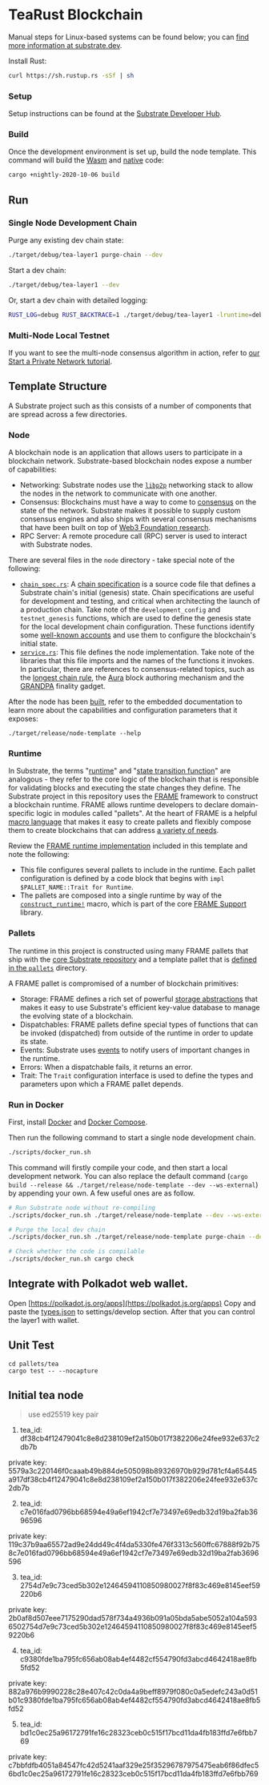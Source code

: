 
# TeaRust Blockchain

Manual steps for Linux-based systems can be found below; you can
[find more information at substrate.dev](https://substrate.dev/docs/en/knowledgebase/getting-started/#manual-installation).

Install Rust:

```bash
curl https://sh.rustup.rs -sSf | sh
```

### Setup

Setup instructions can be found at the
[Substrate Developer Hub](https://substrate.dev/docs/en/knowledgebase/getting-started).

### Build

Once the development environment is set up, build the node template. This command will build the
[Wasm](https://substrate.dev/docs/en/knowledgebase/advanced/executor#wasm-execution) and
[native](https://substrate.dev/docs/en/knowledgebase/advanced/executor#native-execution) code:

```bash
cargo +nightly-2020-10-06 build
```

## Run

### Single Node Development Chain

Purge any existing dev chain state:

```bash
./target/debug/tea-layer1 purge-chain --dev
```

Start a dev chain:

```bash
./target/debug/tea-layer1 --dev
```

Or, start a dev chain with detailed logging:

```bash
RUST_LOG=debug RUST_BACKTRACE=1 ./target/debug/tea-layer1 -lruntime=debug --dev
```

### Multi-Node Local Testnet

If you want to see the multi-node consensus algorithm in action, refer to
[our Start a Private Network tutorial](https://substrate.dev/docs/en/tutorials/start-a-private-network/).

## Template Structure

A Substrate project such as this consists of a number of components that are spread across a few
directories.

### Node

A blockchain node is an application that allows users to participate in a blockchain network.
Substrate-based blockchain nodes expose a number of capabilities:

-   Networking: Substrate nodes use the [`libp2p`](https://libp2p.io/) networking stack to allow the
    nodes in the network to communicate with one another.
-   Consensus: Blockchains must have a way to come to
    [consensus](https://substrate.dev/docs/en/knowledgebase/advanced/consensus) on the state of the
    network. Substrate makes it possible to supply custom consensus engines and also ships with
    several consensus mechanisms that have been built on top of
    [Web3 Foundation research](https://research.web3.foundation/en/latest/polkadot/NPoS/index.html).
-   RPC Server: A remote procedure call (RPC) server is used to interact with Substrate nodes.

There are several files in the `node` directory - take special note of the following:

-   [`chain_spec.rs`](./node/src/chain_spec.rs): A
    [chain specification](https://substrate.dev/docs/en/knowledgebase/integrate/chain-spec) is a
    source code file that defines a Substrate chain's initial (genesis) state. Chain specifications
    are useful for development and testing, and critical when architecting the launch of a
    production chain. Take note of the `development_config` and `testnet_genesis` functions, which
    are used to define the genesis state for the local development chain configuration. These
    functions identify some
    [well-known accounts](https://substrate.dev/docs/en/knowledgebase/integrate/subkey#well-known-keys)
    and use them to configure the blockchain's initial state.
-   [`service.rs`](./node/src/service.rs): This file defines the node implementation. Take note of
    the libraries that this file imports and the names of the functions it invokes. In particular,
    there are references to consensus-related topics, such as the
    [longest chain rule](https://substrate.dev/docs/en/knowledgebase/advanced/consensus#longest-chain-rule),
    the [Aura](https://substrate.dev/docs/en/knowledgebase/advanced/consensus#aura) block authoring
    mechanism and the
    [GRANDPA](https://substrate.dev/docs/en/knowledgebase/advanced/consensus#grandpa) finality
    gadget.

After the node has been [built](#build), refer to the embedded documentation to learn more about the
capabilities and configuration parameters that it exposes:

```shell
./target/release/node-template --help
```

### Runtime

In Substrate, the terms
"[runtime](https://substrate.dev/docs/en/knowledgebase/getting-started/glossary#runtime)" and
"[state transition function](https://substrate.dev/docs/en/knowledgebase/getting-started/glossary#stf-state-transition-function)"
are analogous - they refer to the core logic of the blockchain that is responsible for validating
blocks and executing the state changes they define. The Substrate project in this repository uses
the [FRAME](https://substrate.dev/docs/en/knowledgebase/runtime/frame) framework to construct a
blockchain runtime. FRAME allows runtime developers to declare domain-specific logic in modules
called "pallets". At the heart of FRAME is a helpful
[macro language](https://substrate.dev/docs/en/knowledgebase/runtime/macros) that makes it easy to
create pallets and flexibly compose them to create blockchains that can address
[a variety of needs](https://www.substrate.io/substrate-users/).

Review the [FRAME runtime implementation](./runtime/src/lib.rs) included in this template and note
the following:

-   This file configures several pallets to include in the runtime. Each pallet configuration is
    defined by a code block that begins with `impl $PALLET_NAME::Trait for Runtime`.
-   The pallets are composed into a single runtime by way of the
    [`construct_runtime!`](https://crates.parity.io/frame_support/macro.construct_runtime.html)
    macro, which is part of the core
    [FRAME Support](https://substrate.dev/docs/en/knowledgebase/runtime/frame#support-library)
    library.

### Pallets

The runtime in this project is constructed using many FRAME pallets that ship with the
[core Substrate repository](https://github.com/paritytech/substrate/tree/master/frame) and a
template pallet that is [defined in the `pallets`](./pallets/template/src/lib.rs) directory.

A FRAME pallet is compromised of a number of blockchain primitives:

-   Storage: FRAME defines a rich set of powerful
    [storage abstractions](https://substrate.dev/docs/en/knowledgebase/runtime/storage) that makes
    it easy to use Substrate's efficient key-value database to manage the evolving state of a
    blockchain.
-   Dispatchables: FRAME pallets define special types of functions that can be invoked (dispatched)
    from outside of the runtime in order to update its state.
-   Events: Substrate uses [events](https://substrate.dev/docs/en/knowledgebase/runtime/events) to
    notify users of important changes in the runtime.
-   Errors: When a dispatchable fails, it returns an error.
-   Trait: The `Trait` configuration interface is used to define the types and parameters upon which
    a FRAME pallet depends.

### Run in Docker

First, install [Docker](https://docs.docker.com/get-docker/) and
[Docker Compose](https://docs.docker.com/compose/install/).

Then run the following command to start a single node development chain.

```bash
./scripts/docker_run.sh
```

This command will firstly compile your code, and then start a local development network. You can
also replace the default command (`cargo build --release && ./target/release/node-template --dev --ws-external`)
by appending your own. A few useful ones are as follow.

```bash
# Run Substrate node without re-compiling
./scripts/docker_run.sh ./target/release/node-template --dev --ws-external

# Purge the local dev chain
./scripts/docker_run.sh ./target/release/node-template purge-chain --dev

# Check whether the code is compilable
./scripts/docker_run.sh cargo check
```

## Integrate with Polkadot web wallet.
Open [https://polkadot.js.org/apps](https://polkadot.js.org/apps)
Copy and paste the [types.json](./types.json) to settings/develop section.
After that you can control the layer1 with wallet.

## Unit Test
```
cd pallets/tea
cargo test -- --nocapture
```



## Initial tea node
> use ed25519 key pair

1. tea_id: df38cb4f12479041c8e8d238109ef2a150b017f382206e24fee932e637c2db7b

private key: 5579a3c220146f0caaab49b884de505098b89326970b929d781cf4a65445a917df38cb4f12479041c8e8d238109ef2a150b017f382206e24fee932e637c2db7b

2. tea_id: c7e016fad0796bb68594e49a6ef1942cf7e73497e69edb32d19ba2fab3696596

private key: 119c37b9aa65572ad9e24dd49c4f4da5330fe476f3313c560ffc67888f92b758c7e016fad0796bb68594e49a6ef1942cf7e73497e69edb32d19ba2fab3696596

3. tea_id: 2754d7e9c73ced5b302e12464594110850980027f8f83c469e8145eef59220b6

private key: 2b0af8d507eee7175290dad578f734a4936b091a05bda5abe5052a104a5936502754d7e9c73ced5b302e12464594110850980027f8f83c469e8145eef59220b6

4. tea_id: c9380fde1ba795fc656ab08ab4ef4482cf554790fd3abcd4642418ae8fb5fd52

private key: 882a976b9990228c28e407c42c0da4a9beff8979f080c0a5edefc243a0d51b01c9380fde1ba795fc656ab08ab4ef4482cf554790fd3abcd4642418ae8fb5fd52

5. tea_id: bd1c0ec25a96172791fe16c28323ceb0c515f17bcd11da4fb183ffd7e6fbb769

private key:  c7bbfdfb4051a84547fc42d5241aaf329e25f35296787975475eab6f86dfec56bd1c0ec25a96172791fe16c28323ceb0c515f17bcd11da4fb183ffd7e6fbb769